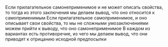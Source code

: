 Если прилагательное самонеприменимое и не может описать свойства, то тогда из этого заключения мы делаем вывод, что оно относится к самоприменимым
Если прилагательное самоприменимое, и оно описывает свои свойства, то мы не сложными умозаключениями можем прийти к выводу, что оно самонеприменимое
В каждом из вариантах есть противоречие, из чего мы делаем вывод, что они приводят к отрицанию исходной предпосылки
